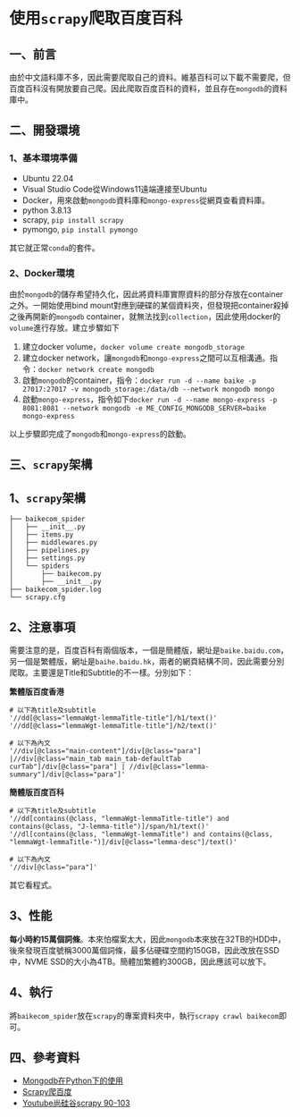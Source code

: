 # 使用`scrapy`爬取百度百科
## 一、前言
由於中文語料庫不多，因此需要爬取自己的資料。維基百科可以下載不需要爬，但百度百科沒有開放要自己爬。因此爬取百度百科的資料，並且存在`mongodb`的資料庫中。

## 二、開發環境
### 1、基本環境準備
* Ubuntu 22.04
* Visual Studio Code從Windows11遠端連接至Ubuntu
* Docker，用來啟動`mongodb`資料庫和`mongo-express`從網頁查看資料庫。
* python 3.8.13
* scrapy, `pip install scrapy`
* pymongo, `pip install pymongo`

其它就正常`conda`的套件。


### 2、Docker環境
由於`mongodb`的儲存希望持久化，因此將資料庫實際資料的部分存放在container之外。一開始使用bind mount對應到硬碟的某個資料夾，但發現把container殺掉之後再開新的`mongodb` container，就無法找到`collection`，因此使用docker的`volume`進行存放。建立步驟如下

1. 建立docker volume，`docker volume create mongodb_storage`
2. 建立docker network，讓`mongodb`和`mongo-express`之間可以互相溝通。指令：`docker network create mongodb`
3. 啟動`mongodb`的container，指令：`docker run -d --name baike -p 27017:27017 -v mongodb_storage:/data/db --network mongodb mongo`
4. 啟動`mongo-express`，指令如下`docker run -d --name mongo-express -p 8081:8081 --network mongodb -e ME_CONFIG_MONGODB_SERVER=baike mongo-express`

以上步驟即完成了`mongodb`和`mongo-express`的啟動。

## 三、`scrapy`架構
## 1、`scrapy`架構
```
├── baikecom_spider
│   ├── __init__.py
│   ├── items.py
│   ├── middlewares.py
│   ├── pipelines.py
│   ├── settings.py
│   └── spiders
│       ├── baikecom.py
│       ├── __init__.py
├── baikecom_spider.log
└── scrapy.cfg
```

## 2、注意事項
需要注意的是，百度百科有兩個版本，一個是簡體版，網址是`baike.baidu.com`，另一個是繁體版，網址是`baihe.baidu.hk`，兩者的網頁結構不同，因此需要分別爬取。主要還是Title和Subtitle的不一樣。分別如下：

**繁體版百度香港**
```xpath=
# 以下為title及subtitle
'//dd[@class="lemmaWgt-lemmaTitle-title"]/h1/text()'
'//dd[@class="lemmaWgt-lemmaTitle-title"]/h2/text()'

# 以下為內文
'//div[@class="main-content"]/div[@class="para"] |//div[@class="main_tab main_tab-defaultTab  curTab"]/div[@class="para"] | //div[@class="lemma-summary"]/div[@class="para"]'
```
**簡體版百度百科**
```xpath=
# 以下為title及subtitle
'//dd[contains(@class, "lemmaWgt-lemmaTitle-title") and contains(@class, "J-lemma-title")]/span/h1/text()'
'//dl[contains(@class, "lemmaWgt-lemmaTitle") and contains(@class, "lemmaWgt-lemmaTitle-")]/div[@class="lemma-desc"]/text()'

# 以下為內文
'//div[@class="para"]'
```
其它看程式。

## 3、性能
**每小時約15萬個詞條**。本來怕檔案太大，因此`mongodb`本來放在32TB的HDD中，後來發現百度號稱3000萬個詞條，最多佔硬碟空間約150GB，因此改放在SSD中，NVME SSD的大小為4TB。簡體加繁體約300GB，因此應該可以放下。

## 4、執行
將`baikecom_spider`放在`scrapy`的專案資料夾中，執行`scrapy crawl baikecom`即可。

## 四、參考資料
* [Mongodb在Python下的使用](https://www.1ju.org/mongodb/mongodb-python)
* [Scrapy爬百度](https://github.com/vinsssss/EnhanceBaike)
* [Youtube尚硅谷scrapy 90-103](https://www.youtube.com/watch?v=wRllz8DWXUI)